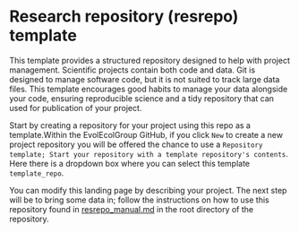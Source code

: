# Research repository (resrepo) template

This template provides a structured repository designed to help with project management. Scientific projects contain both code and data. Git is designed to manage software code, but it is not suited to track large data files. This template encourages good habits to manage your data alongside your code, ensuring reproducible science and a tidy repository that can used for publication of your project.

Start by creating a repository for your project using this repo as a template.Within the EvolEcolGroup GitHub, if you click `New` to create a new project repository you will be offered the chance to use a `Repository template; Start your repository with a template repository's contents`. Here there is a dropdown box where you can select this template `template_repo`.

You can modify this landing page by describing your project. The next step will be to bring some data in; follow the instructions on how to use this repository found in [resrepo_manual.md](resrepo_manual.md) in the root directory of the repository. 


